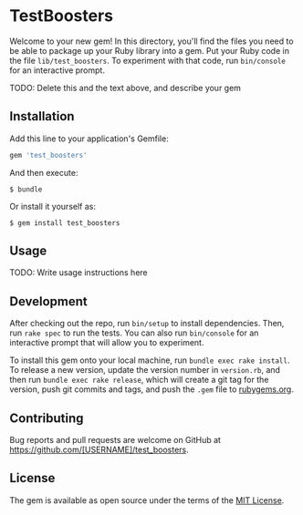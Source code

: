 # TestBoosters

Welcome to your new gem! In this directory, you'll find the files you need to be able to package up your Ruby library into a gem. Put your Ruby code in the file `lib/test_boosters`. To experiment with that code, run `bin/console` for an interactive prompt.

TODO: Delete this and the text above, and describe your gem

## Installation

Add this line to your application's Gemfile:

```ruby
gem 'test_boosters'
```

And then execute:

    $ bundle

Or install it yourself as:

    $ gem install test_boosters

## Usage

TODO: Write usage instructions here

## Development

After checking out the repo, run `bin/setup` to install dependencies. Then, run `rake spec` to run the tests. You can also run `bin/console` for an interactive prompt that will allow you to experiment.

To install this gem onto your local machine, run `bundle exec rake install`. To release a new version, update the version number in `version.rb`, and then run `bundle exec rake release`, which will create a git tag for the version, push git commits and tags, and push the `.gem` file to [rubygems.org](https://rubygems.org).

## Contributing

Bug reports and pull requests are welcome on GitHub at https://github.com/[USERNAME]/test_boosters.


## License

The gem is available as open source under the terms of the [MIT License](http://opensource.org/licenses/MIT).

